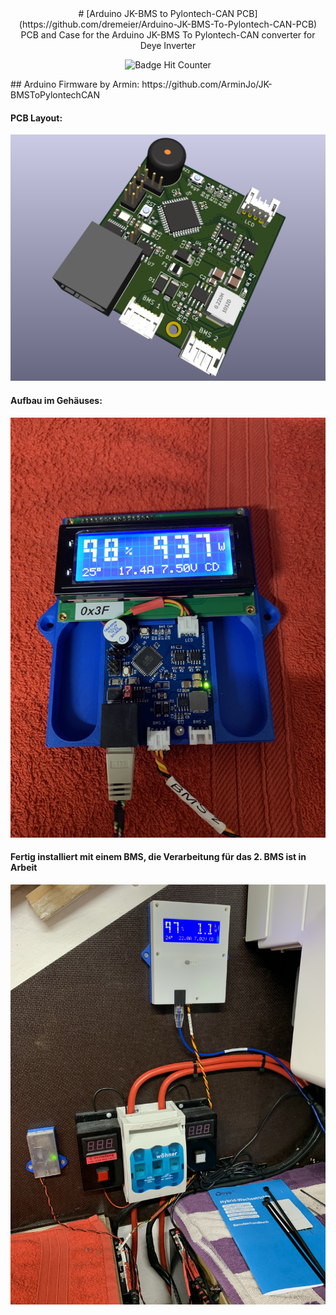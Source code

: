 <div align = center>
# [Arduino JK-BMS to Pylontech-CAN PCB](https://github.com/dremeier/Arduino-JK-BMS-To-Pylontech-CAN-PCB) 
PCB and Case for the Arduino JK-BMS To Pylontech-CAN converter for Deye Inverter
<br/>
  
![Badge Hit Counter](https://visitor-badge.laobi.icu/badge?page_id=dremeier_Arduino-JK-BMS-To-Pylontech-CAN-PCB) 
<br/>
<div align = left>
## Arduino Firmware by Armin: https://github.com/ArminJo/JK-BMSToPylontechCAN 

#### PCB Layout:
![Alt text](/PICs/BMS-CAN_PCB_top_v0.1.png )

#### Aufbau im Gehäuses:
![Alt text](/PICs/IMG_6275.JPG )

#### Fertig installiert mit einem BMS, die Verarbeitung für das 2. BMS ist in Arbeit
![Alt text](/PICs/IMG_6282.JPG )
